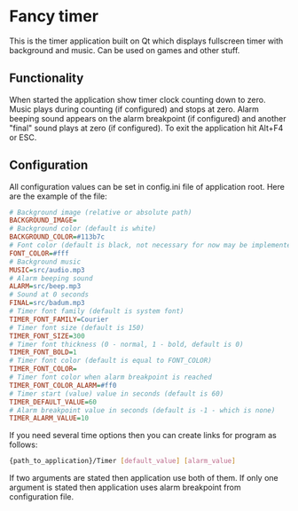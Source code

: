 # Fancy timer
This is the timer application built on Qt which displays fullscreen timer with background and music. Can be used on games and other stuff.

## Functionality
When started the application show timer clock counting down to zero. Music plays during counting (if configured) and stops at zero. Alarm beeping sound appears on the alarm breakpoint (if configured) and another "final" sound plays at zero (if configured). To exit the application hit Alt+F4 or ESC.

## Configuration
All configuration values can be set in config.ini file of application root. Here are the example of the file:
```ini
# Background image (relative or absolute path)
BACKGROUND_IMAGE=
# Background color (default is white)
BACKGROUND_COLOR=#113b7c
# Font color (default is black, not necessary for now may be implemented later)
FONT_COLOR=#fff
# Background music
MUSIC=src/audio.mp3
# Alarm beeping sound
ALARM=src/beep.mp3
# Sound at 0 seconds
FINAL=src/badum.mp3
# Timer font family (default is system font)
TIMER_FONT_FAMILY=Courier
# Timer font size (default is 150)
TIMER_FONT_SIZE=300
# Timer font thickness (0 - normal, 1 - bold, default is 0)
TIMER_FONT_BOLD=1
# Timer font color (default is equal to FONT_COLOR)
TIMER_FONT_COLOR=
# Timer font color when alarm breakpoint is reached
TIMER_FONT_COLOR_ALARM=#ff0
# Timer start (value) value in seconds (default is 60)
TIMER_DEFAULT_VALUE=60
# Alarm breakpoint value in seconds (default is -1 - which is none)
TIMER_ALARM_VALUE=10
```
If you need several time options then you can create links for program as follows:
```bash
{path_to_application}/Timer [default_value] [alarm_value]
```
If two arguments are stated then application use both of them. If only one argument is stated then application uses alarm breakpoint from configuration file.